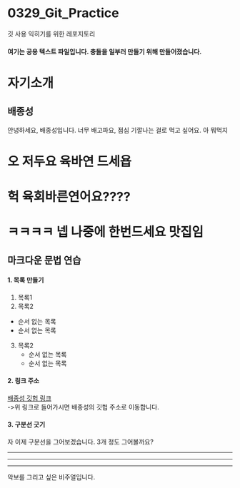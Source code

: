 # 0329_Git_Practice
깃 사용 익히기를 위한 레포지토리
#### 여기는 공용 텍스트 파일입니다. 충돌을 일부러 만들기 위해 만들어졌습니다.

# 자기소개
## 배종성
안녕하세요, 배종성입니다. 너무 배고파요, 점심 기깔나는 걸로 먹고 싶어요.
아 뭐먹지

# 오 저두요 육바연 드세욥
# 헉 육회바른연어요????
# ㅋㅋㅋㅋ 넵 나중에 한번드세요 맛집임


## 마크다운 문법 연습
#### 1. 목록 만들기
1. 목록1
2. 목록2
- 순서 없는 목록
- 순서 없는 목록

3. 목록2
    - 순서 없는 목록
    - 순서 없는 목록

#### 2. 링크 주소
[배종성 깃헙 링크](https://github.com/Piplub)<br>->위 링크로 들어가시면 배종성의 깃헙 주소로 이동합니다.

#### 3. 구분선 긋기
자 이제 구분선을 그어보겠습니다. 3개 정도 그어볼까요?


----
----
----
악보를 그리고 싶은 비주얼입니다.